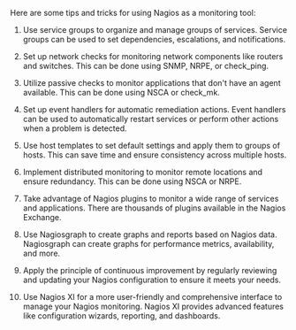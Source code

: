 Here are some tips and tricks for using Nagios as a monitoring tool:

1. Use service groups to organize and manage groups of services. Service groups can be used to set dependencies, escalations, and notifications.

2. Set up network checks for monitoring network components like routers and switches. This can be done using SNMP, NRPE, or check_ping.

3. Utilize passive checks to monitor applications that don't have an agent available. This can be done using NSCA or check_mk.

4. Set up event handlers for automatic remediation actions. Event handlers can be used to automatically restart services or perform other actions when a problem is detected.

5. Use host templates to set default settings and apply them to groups of hosts. This can save time and ensure consistency across multiple hosts.

6. Implement distributed monitoring to monitor remote locations and ensure redundancy. This can be done using NSCA or NRPE.

7. Take advantage of Nagios plugins to monitor a wide range of services and applications. There are thousands of plugins available in the Nagios Exchange.

8. Use Nagiosgraph to create graphs and reports based on Nagios data. Nagiosgraph can create graphs for performance metrics, availability, and more.

9. Apply the principle of continuous improvement by regularly reviewing and updating your Nagios configuration to ensure it meets your needs.

10. Use Nagios XI for a more user-friendly and comprehensive interface to manage your Nagios monitoring. Nagios XI provides advanced features like configuration wizards, reporting, and dashboards.
